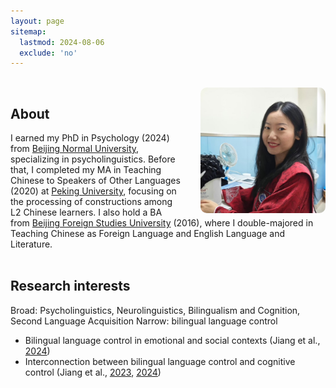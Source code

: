 ```yaml
---
layout: page
sitemap:
  lastmod: 2024-08-06
  exclude: 'no'
---
```

<br />
<!-- Profile picture -->
<img class="ProfilePic" img width="200" align="left" alt="Siyi Jiang" style="float: right; margin-left: 28px; margin-up: 30px; border-radius: 10px; background-color: rgba(255, 255, 255, 0.5);" src="IMG_4681.jpg">

## About
I earned my PhD in Psychology (2024) from [Beijing Normal University](https://en.wikipedia.org/wiki/Beijing_Normal_University), specializing in psycholinguistics. Before that, I completed my MA in Teaching Chinese to Speakers of Other Languages (2020) at [Peking University](https://en.wikipedia.org/wiki/Peking_University), focusing on the processing of constructions among L2 Chinese learners. I also hold a BA from [Beijing Foreign Studies University](https://en.wikipedia.org/wiki/Beijing_Foreign_Studies_University) (2016), where I double-majored in Teaching Chinese as Foreign Language and English Language and Literature.
<br /> <br />

## Research interests
Broad: Psycholinguistics, Neurolinguistics, Bilingualism and Cognition, Second Language Acquisition
Narrow:
bilingual language control
- Bilingual language control in emotional and social contexts (Jiang et al., [2024](https://doi.org/10.1016/j.jml.2024.104527))
- Interconnection between bilingual language control and cognitive control (Jiang et al., [2023](https://doi.org/10.1017/S1366728922000323), [2024](https://doi.org/10.1017/S1366728923000494))

